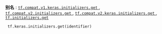 **别名** : [ `tf.compat.v1.keras.initializers.get` ](/api_docs/python/tf/keras/initializers/get), [ `tf.compat.v2.initializers.get` ](/api_docs/python/tf/keras/initializers/get), [ `tf.compat.v2.keras.initializers.get` ](/api_docs/python/tf/keras/initializers/get), [ `tf.initializers.get` ](/api_docs/python/tf/keras/initializers/get)

```
 tf.keras.initializers.get(identifier) 
```

